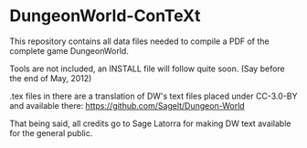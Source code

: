DungeonWorld-ConTeXt
====================

This repository contains all data files needed to compile a PDF of the complete game DungeonWorld.

Tools are not included, an INSTALL file will follow quite soon. (Say before the end of May, 2012) 

.tex files in there are a translation of DW's text files placed under CC-3.0-BY and available 
there: https://github.com/Sagelt/Dungeon-World

That being said, all credits go to Sage Latorra for making DW text available for the general public. 




